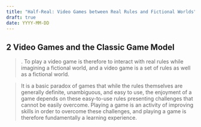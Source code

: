 ```yaml
---
title: "Half-Real: Video Games between Real Rules and Fictional Worlds"
draft: true
date: YYYY-MM-DD
---
```


## 2 Video Games and the Classic Game Model

> . To play a video game is therefore to interact with real rules while imagining a fictional world, and a video game is a set of rules as well as a fictional world.

> It is a basic paradox of games that while the rules themselves are generally definite, unambiguous, and easy to use, the enjoyment of a game depends on these easy-to-use rules presenting challenges that cannot be easily overcome. Playing a game is an activity of improving skills in order to overcome these challenges, and playing a game is therefore fundamentally a learning experience.